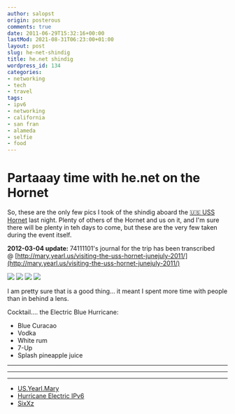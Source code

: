 ```yaml
---
author: salopst
origin: posterous 
comments: true
date: 2011-06-29T15:32:16+00:00
lastMod: 2021-08-31T06:23:00+01:00
layout: post
slug: he-net-shindig
title: he.net shindig
wordpress_id: 134
categories:
- networking
- tech
- travel
tags:
- ipv6
- networking
- california
- san fran
- alameda
- selfie
- food
---
```


# Partaaay time with he.net on the Hornet

So, these are the only few pics I took of the shindig aboard the [🇺🇸 USS Hornet](https://en.wikipedia.org/wiki/USS_Hornet_(CV-8)) last night. Plenty of others of the Hornet and us on it, and I'm sure there will be plenty in teh days to come, but these are the very few taken during the event itself. 

**2012-03-04 update:** 74111101's journal for the trip has been transcribed @ [http://mary.yearl.us/visiting-the-uss-hornet-junejuly-2011/](http://mary.yearl.us/visiting-the-uss-hornet-junejuly-2011/)


![](/wp-uploads/img_2864-jpg-scaled1000.jpg)
![](/wp-uploads/img_2865-jpg-scaled1000.jpg)
![](/wp-uploads/img_2869-jpg-scaled1000.jpg)
![](/wp-uploads/img_2871-jpg-scaled1000.jpg)


I am pretty sure that is a good thing... it meant I spent more time with people than in behind a lens.

Cocktail.... the Electric Blue Hurricane:
- Blue Curacao
- Vodka
- White rum
- 7-Up
- Splash pineapple juice

----
----
----
- [US.Yearl.Mary](http://mary.yearl.us)               
- [Hurricane Electric IPv6](http://ipv6.he.net/)
- [SixXz](http://sixxs.net)
